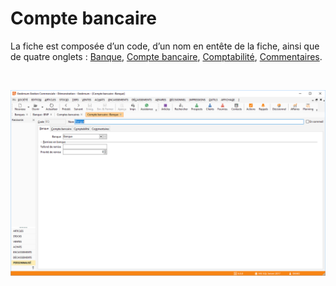 # Compte bancaire



La fiche est composée d’un code, d’un nom en entête de la fiche, ainsi que de quatre onglets : [Banque](CompteBancaireBanque.md), [Compte bancaire](ComtpeBancaireCompteBancaire.md), [Comptabilité](CompteBancaireComptabilite.md), [Commentaires](CompteBancaireCommentaires.md).


 


![](../../assets/images/Banques/2-2/CompteBancaire.png)


